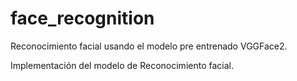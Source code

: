 # face_recognition

Reconocimiento facial usando el modelo pre entrenado VGGFace2.

Implementación del modelo de Reconocimiento facial.
